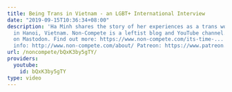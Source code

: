 ```yaml
---
title: Being Trans in Vietnam - an LGBT+ International Interview
date: "2019-09-15T10:36:34+08:00"
description: 'Ha Minh shares the story of her experiences as a trans woman living
  in Hanoi, Vietnam. Non-Compete is a leftist blog and YouTube channel. Follow me
  on Mastodon. Find out more: https://www.non-compete.com/its-time-... Facebook/Twitter/Email
  info: http://www.non-compete.com/about/ Patreon: https://www.patreon.com/noncompete'
url: /noncompete/bQxK3by5gTY/
providers:
  youtube:
    id: bQxK3by5gTY
type: video
---
```

